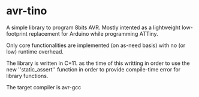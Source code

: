 avr-tino
========

A simple library to program 8bits AVR. Mostly intented as a lightweight low-footprint
replacement for Arduino while programming ATTiny.

Only core functionalities are implemented (on as-need basis) with no (or low) runtime 
overhead.

The library is written in C+11. as the time of this writting in order to use the new
''static_assert'' function in order to provide compile-time error for library functions.

The target compiler is avr-gcc
